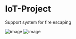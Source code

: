 # IoT-Project
Support system for fire escaping

![image](https://github.com/potadooweii/IoT-Project/blob/master/img/structure.png)
![image](https://github.com/potadooweii/IoT-Project/blob/master/img/layout.png)
